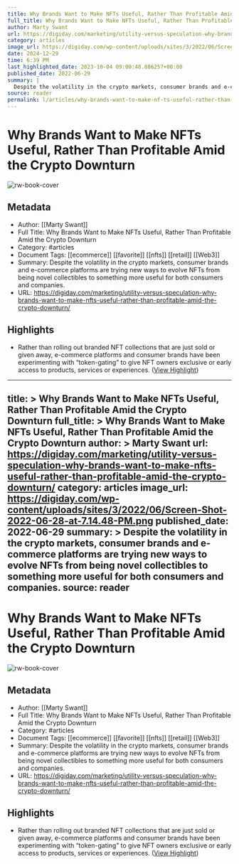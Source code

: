 ```yaml
---
title: Why Brands Want to Make NFTs Useful, Rather Than Profitable Amid the Crypto Downturn
full_title: Why Brands Want to Make NFTs Useful, Rather Than Profitable Amid the Crypto Downturn
author: Marty Swant
url: https://digiday.com/marketing/utility-versus-speculation-why-brands-want-to-make-nfts-useful-rather-than-profitable-amid-the-crypto-downturn/
category: articles
image_url: https://digiday.com/wp-content/uploads/sites/3/2022/06/Screen-Shot-2022-06-28-at-7.14.48-PM.png
date: 2024-12-29
time: 6:39 PM
last_highlighted_date: 2023-10-04 09:00:48.886257+00:00
published_date: 2022-06-29
summary: |
  Despite the volatility in the crypto markets, consumer brands and e-commerce platforms are trying new ways to evolve NFTs from being novel collectibles to something more useful for both consumers and companies.
source: reader
permalink: l/articles/why-brands-want-to-make-nf-ts-useful-rather-than-profitable-amid-the-crypto-downturn
---
```

# Why Brands Want to Make NFTs Useful, Rather Than Profitable Amid the Crypto Downturn

![rw-book-cover](https://digiday.com/wp-content/uploads/sites/3/2022/06/Screen-Shot-2022-06-28-at-7.14.48-PM.png)

## Metadata
- Author: [[Marty Swant]]
- Full Title: Why Brands Want to Make NFTs Useful, Rather Than Profitable Amid the Crypto Downturn
- Category: #articles
- Document Tags: [[ecommerce]] [[favorite]] [[nfts]] [[retail]] [[Web3]] 
- Summary: Despite the volatility in the crypto markets, consumer brands and e-commerce platforms are trying new ways to evolve NFTs from being novel collectibles to something more useful for both consumers and companies.
- URL: https://digiday.com/marketing/utility-versus-speculation-why-brands-want-to-make-nfts-useful-rather-than-profitable-amid-the-crypto-downturn/

## Highlights
- Rather than rolling out branded NFT collections that are just sold or given away, e-commerce platforms and consumer brands have been experimenting with “token-gating” to give NFT owners exclusive or early access to products, services or experiences. ([View Highlight](https://read.readwise.io/read/01hbwyp5ycsgpqrnffvhj5je9p))


---
title: >
  Why Brands Want to Make NFTs Useful, Rather Than Profitable Amid the Crypto Downturn
full_title: >
  Why Brands Want to Make NFTs Useful, Rather Than Profitable Amid the Crypto Downturn
author: >
  Marty Swant
url: https://digiday.com/marketing/utility-versus-speculation-why-brands-want-to-make-nfts-useful-rather-than-profitable-amid-the-crypto-downturn/
category: articles
image_url: https://digiday.com/wp-content/uploads/sites/3/2022/06/Screen-Shot-2022-06-28-at-7.14.48-PM.png
published_date: 2022-06-29
summary: >
  Despite the volatility in the crypto markets, consumer brands and e-commerce platforms are trying new ways to evolve NFTs from being novel collectibles to something more useful for both consumers and companies.
source: reader
---
# Why Brands Want to Make NFTs Useful, Rather Than Profitable Amid the Crypto Downturn

![rw-book-cover](https://digiday.com/wp-content/uploads/sites/3/2022/06/Screen-Shot-2022-06-28-at-7.14.48-PM.png)

## Metadata
- Author: [[Marty Swant]]
- Full Title: Why Brands Want to Make NFTs Useful, Rather Than Profitable Amid the Crypto Downturn
- Category: #articles
- Document Tags: [[ecommerce]] [[favorite]] [[nfts]] [[retail]] [[Web3]] 
- Summary: Despite the volatility in the crypto markets, consumer brands and e-commerce platforms are trying new ways to evolve NFTs from being novel collectibles to something more useful for both consumers and companies.
- URL: https://digiday.com/marketing/utility-versus-speculation-why-brands-want-to-make-nfts-useful-rather-than-profitable-amid-the-crypto-downturn/

## Highlights
- Rather than rolling out branded NFT collections that are just sold or given away, e-commerce platforms and consumer brands have been experimenting with “token-gating” to give NFT owners exclusive or early access to products, services or experiences. ([View Highlight](https://read.readwise.io/read/01hbwyp5ycsgpqrnffvhj5je9p))


